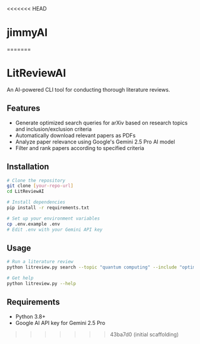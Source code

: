 <<<<<<< HEAD
# jimmyAI
=======
# LitReviewAI

An AI-powered CLI tool for conducting thorough literature reviews.

## Features

- Generate optimized search queries for arXiv based on research topics and inclusion/exclusion criteria
- Automatically download relevant papers as PDFs
- Analyze paper relevance using Google's Gemini 2.5 Pro AI model
- Filter and rank papers according to specified criteria

## Installation

```bash
# Clone the repository
git clone [your-repo-url]
cd LitReviewAI

# Install dependencies
pip install -r requirements.txt

# Set up your environment variables
cp .env.example .env
# Edit .env with your Gemini API key
```

## Usage

```bash
# Run a literature review
python litreview.py search --topic "quantum computing" --include "optimization algorithms" --exclude "financial applications"

# Get help
python litreview.py --help
```

## Requirements

- Python 3.8+
- Google AI API key for Gemini 2.5 Pro 
>>>>>>> 43ba7d0 (initial scaffolding)
